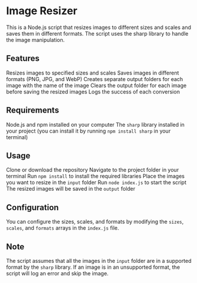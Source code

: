 # Image Resizer
This is a Node.js script that resizes images to different sizes and scales and saves them in different formats. The script uses the sharp library to handle the image manipulation.

## Features
Resizes images to specified sizes and scales
Saves images in different formats (PNG, JPG, and WebP)
Creates separate output folders for each image with the name of the image
Clears the output folder for each image before saving the resized images
Logs the success of each conversion
## Requirements
Node.js and npm installed on your computer
The `sharp` library installed in your project (you can install it by running `npm install sharp` in your terminal)
## Usage
Clone or download the repository
Navigate to the project folder in your terminal
Run `npm install` to install the required libraries
Place the images you want to resize in the `input` folder
Run `node index.js` to start the script
The resized images will be saved in the `output` folder
## Configuration
You can configure the sizes, scales, and formats by modifying the `sizes`, `scales`, and `formats` arrays in the `index.js` file.

## Note
The script assumes that all the images in the `input` folder are in a supported format by the `sharp` library. If an image is in an unsupported format, the script will log an error and skip the image.